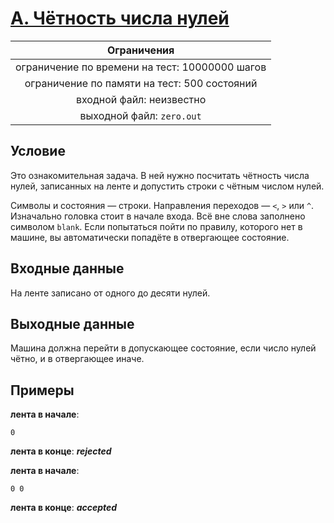 # [A. Чётность числа нулей](zero.out)

| Ограничения                                    |
|:----------------------------------------------:|
| ограничение по времени на тест: 10000000 шагов |
| ограничение по памяти на тест: 500 состояний   |
| входной файл: неизвестно                       |
| выходной файл: `zero.out`                      |

## Условие

Это ознакомительная задача. В ней нужно посчитать чётность числа нулей, записанных на ленте и допустить строки с чётным числом нулей.

Символы и состояния — строки. Направления переходов — `<`, `>` или `^`. Изначально головка стоит в начале входа. Всё вне слова заполнено символом `blank`. Если попытаться пойти по правилу, которого нет в машине, вы автоматически попадёте в отвергающее состояние.

## Входные данные

На ленте записано от одного до десяти нулей.

## Выходные данные

Машина должна перейти в допускающее состояние, если число нулей чётно, и в отвергающее иначе.

## Примеры

**лента в начале**:

```text
0
```

**лента в конце**: ***rejected***

**лента в начале**:

```text
0 0
```

**лента в конце**: ***accepted***
